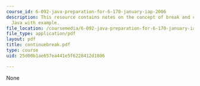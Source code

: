 ```yaml
---
course_id: 6-092-java-preparation-for-6-170-january-iap-2006
description: This resource contains notes on the concept of break and continue in
  Java with example.
file_location: /coursemedia/6-092-java-preparation-for-6-170-january-iap-2006/25d00b1ae657ea441e5f6228412d1806_continuebreak.pdf
file_type: application/pdf
layout: pdf
title: continuebreak.pdf
type: course
uid: 25d00b1ae657ea441e5f6228412d1806

---
```

None